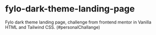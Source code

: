 # fylo-dark-theme-landing-page
Fylo dark theme landing page, challenge from frontend mentor in Vanilla HTML and Tailwind CSS.
(#personalChallange)
